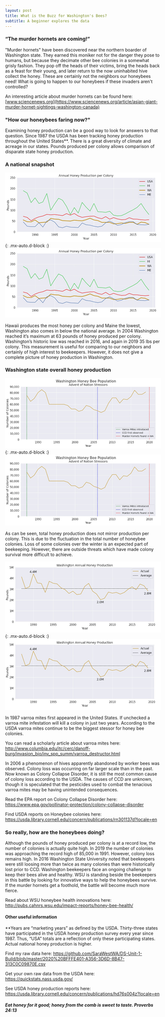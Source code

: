 ```yaml
---
layout: post
title: What is the Buzz for Washington's Bees?
subtitle: A beginner explores the data
---
```


### “The murder hornets are coming!”
"Murder hornets" have been discovered near the northern boarder of Washington state. They earned this moniker not for the danger they pose to humans, but because they decimate other bee colonies in a somewhat grisly fashion. They pop off the heads of their victims, bring the heads back as a feast for their young, and later return to the now uninhabited hive collect the honey. These are certainly not the neighbors our honeybees need! What is going to happen to our honeybees if these invaders aren't controlled? 

An interesting article about murder hornets can be found here: [www.sciencenews.org](https://www.sciencenews.org/article/asian-giant-murder-hornet-sightings-washington-canada)


### "How our honeybees faring now?"
Examining honey production can be a good way to look for answers to that question. Since 1987 the USDA has been tracking honey production throughout the United States**. There is a great diversity of climate and acreage in our states. Pounds produced per colony allows comparison of disparate state honey production.

### A national snapshot

![Honey](https://github.com/SaraWestWA/SaraWestWA.github.io/blob/master/Annual%20Honey%20Production%20-%20National.jpg){: .mx-auto.d-block :}
<img src="https://github.com/SaraWestWA/SaraWestWA.github.io/blob/master/Annual%20Honey%20Production%20-%20National.jpg" alt="Honey">

Hawaii produces the most honey per colony and Maine the lowest, Washington also comes in below the national average. In 2004 Washington reached it’s maximum at 63 pounds of honey produced per colony. Washington’s historic low was reached in 2016, and again in 2019 35 lbs per colony. This measurement is useful for comparing to our neighbors and certainly of high interest to beekeepers. However, it does not give a complete picture of honey production in Washington.



### Washington state overall honey production


![WA Colonies](https://github.com/SaraWestWA/SaraWestWA.github.io/blob/master/WA%20Honeybee%20Colonies.jpg){: .mx-auto.d-block :}
<img src="https://github.com/SaraWestWA/SaraWestWA.github.io/blob/master/WA%20Honeybee%20Colonies.jpg" alt="WA Colonies">

As can be seen, total honey production does not mirror production per colony. This is due to the fluctuation in the total number of honeybee colonies. Loss of some colonies over the winter is an expected part of beekeeping. However, there are outside threats which have made colony survival more difficult to achieve.

![WA Honey](https://github.com/SaraWestWA/SaraWestWA.github.io/blob/master/WA%20Honey%20Production.jpg){: .mx-auto.d-block :}
<img src="https://github.com/SaraWestWA/SaraWestWA.github.io/blob/master/WA%20Honey%20Production.jpg" alt="WA Honey">

In 1987 varroa mites first appeared in the United States. If unchecked a varroa mite infestation will kill a colony in just two years. According to the USDA varroa mites continue to be the biggest stessor for honey bee colonies.

You can read a scholarly article about varroa mites here: http://www.columbia.edu/itc/cerc/danoff-burg/invasion_bio/inv_spp_summ/varroa_destructor.html 

In 2006 a phenomenon of hives apparently abandoned by worker bees was observed. Colony loss was occurring on far larger scale than in the past. Now known as Colony Collapse Disorder, it is still the most common cause of colony loss according to the USDA. The causes of CCD are unknown, though it is speculated that the pesticides used to combat the tenacious varroa mites may be having unintended consequences.

Read the EPA report on Colony Collapse Disorder here: https://www.epa.gov/pollinator-protection/colony-collapse-disorder

Find USDA reports on Honeybee colonies here: https://usda.library.cornell.edu/concern/publications/rn301137d?locale=en 


### So really, how are the honeybees doing?

Although the pounds of honey produced per colony is at a record low, the number of colonies is actually quite high. In 2019 the number of colonies was approaching the record high of 85,000 in 1991. However, colony loss remains high. In 2016 Washington State University noted that beekeepers were still loosing more than twice as many colonies than were historically lost prior to CCD. Washington beekeepers face an ongoing challenge to keep their bees alive and healthy. WSU is standing beside the beekeepers in this battle by looking for innovative ways to help the honeybees survive. If the murder hornets get a foothold, the battle will become much more fierce.

Read about WSU honeybee health innovations here: http://pubs.cahnrs.wsu.edu/impact-reports/honey-bee-health/ 

#### Other useful information

**Years are “marketing years” as defined by the USDA. Thirty-three states have participated in the USDA honey production survey every year since 1987. Thus, “USA” totals are a reflection of only these participating states. Actual national honey production is higher.

Find my raw data here: https://github.com/SaraWestWA/DS-Unit-1-Build/blob/master/2020%20BFFFE401-A356-3D6D-8B47-313C0C09870E.csv 

Get your own raw data from the USDA here: https://quickstats.nass.usda.gov/ 

See USDA honey production reports here: https://usda.library.cornell.edu/concern/publications/hd76s004z?locale=en 


##### Eat honey for it good; honey from the comb is sweet to taste. Proverbs 24:13







